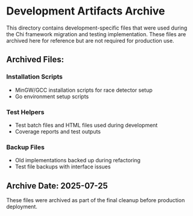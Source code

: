 # Development Artifacts Archive

This directory contains development-specific files that were used during the Chi framework migration and testing implementation. These files are archived here for reference but are not required for production use.

## Archived Files:

### Installation Scripts
- MinGW/GCC installation scripts for race detector setup
- Go environment setup scripts

### Test Helpers
- Test batch files and HTML files used during development
- Coverage reports and test outputs

### Backup Files
- Old implementations backed up during refactoring
- Test file backups with interface issues

## Archive Date: 2025-07-25

These files were archived as part of the final cleanup before production deployment.